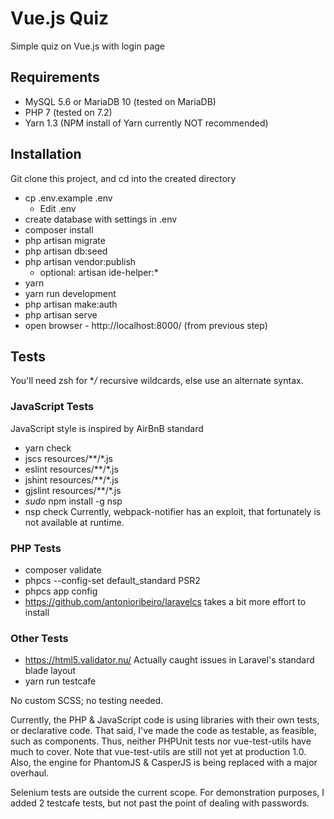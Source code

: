 # Vue.js Quiz
Simple quiz on Vue.js with login page

## Requirements
* MySQL 5.6 or MariaDB 10 (tested on MariaDB)
* PHP 7 (tested on 7.2)
* Yarn 1.3 (NPM install of Yarn currently NOT recommended)

## Installation
Git clone this project, and cd into the created directory
* cp .env.example .env
  * Edit .env
* create database with settings in .env
* composer install
* php artisan migrate
* php artisan db:seed
* php artisan vendor:publish
  * optional: artisan ide-helper:*
* yarn
* yarn run development
* php artisan make:auth
* php artisan serve
* open browser - http://localhost:8000/ (from previous step)

## Tests
You'll need zsh for **/* recursive wildcards, else use an alternate syntax.

### JavaScript Tests
JavaScript style is inspired by AirBnB standard
* yarn check
* jscs resources/**/*.js
* eslint resources/**/*.js
* jshint resources/**/*.js
* gjslint resources/**/*.js
* _sudo_ npm install -g nsp
* nsp check
Currently, webpack-notifier has an exploit, that fortunately is not available
at runtime.

### PHP Tests
* composer validate
* phpcs --config-set default_standard PSR2
* phpcs app config
* https://github.com/antonioribeiro/laravelcs takes a bit more effort to install

### Other Tests
* https://html5.validator.nu/ Actually caught issues in Laravel's standard blade layout
* yarn run testcafe

No custom SCSS; no testing needed.

Currently, the PHP & JavaScript code is using libraries with their own tests,
or declarative code. That said, I've made the code as testable, as feasible,
such as components.
Thus, neither PHPUnit tests nor vue-test-utils have much to cover.
Note that vue-test-utils are still not yet at production 1.0.
Also, the engine for PhantomJS & CasperJS is being replaced with a major overhaul.

Selenium tests are outside the current scope.
For demonstration purposes, I added 2 testcafe tests, but not past the point of
dealing with passwords.
